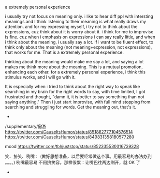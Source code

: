 a extremely personal experience

i usually try not focus on meaning only. i like to hear diff ppl with intersting meanings and I think listening to their meaning is what really draws my attention. and for my expressing myself, i try not to think about the expressions, cuz think about it is worry about it. i think for me to improvise is fine. cuz when i emphasis on expressions i can say really little, and when i think about the meaning, i usually say a lot. If i want to be fluent effect, to think only about the meaning (not meaning+expression, not expressions), that works for me. That is a extremely personal experience. 

thinking about the meaning would make me say a lot, and saying a lot makes me think more about the meaning. This is a mutual promotion, enhancing each other. for a extremely personal experience, i think this stimulus works, and i will go with it.

It is especially when i tried to think about the right way to speak like searching in my brain for the right words to say, with time limited, I got frustrated and thought, "damn it, it is better to say something than not saying anything." Then i just start improvise, with full mind stopping from searching and struggling for words. Get the meaning out, that's it.

-

/supplementary/傲游
https://twitter.com/CauseItsHumor/status/851882777104576514
https://twitter.com/CauseItsHumor/status/849831358180577280

mood
https://twitter.com/tbhjuststop/status/852335530016739328

笑、挤笑、咧嘴：
(做好思想准备，以后要经常做这个事。用最容易的办法办到 。。。。)
咧嘴最容易
不用挤笑容，那样很累：让嘴巴往两边咧开，就 OK 了

-
